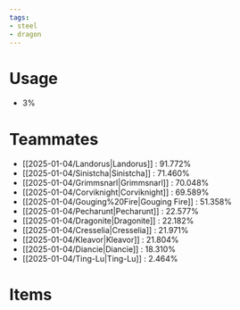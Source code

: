 ```yaml
---
tags:
- steel
- dragon
---
```

# Usage
- 3%
# Teammates
- [[2025-01-04/Landorus|Landorus]] : 91.772%
- [[2025-01-04/Sinistcha|Sinistcha]] : 71.460%
- [[2025-01-04/Grimmsnarl|Grimmsnarl]] : 70.048%
- [[2025-01-04/Corviknight|Corviknight]] : 69.589%
- [[2025-01-04/Gouging%20Fire|Gouging Fire]] : 51.358%
- [[2025-01-04/Pecharunt|Pecharunt]] : 22.577%
- [[2025-01-04/Dragonite|Dragonite]] : 22.182%
- [[2025-01-04/Cresselia|Cresselia]] : 21.971%
- [[2025-01-04/Kleavor|Kleavor]] : 21.804%
- [[2025-01-04/Diancie|Diancie]] : 18.310%
- [[2025-01-04/Ting-Lu|Ting-Lu]] : 2.464%
# Items